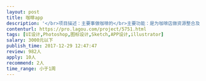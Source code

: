 ```yaml
---                
layout: post       
title: 咖啡app           
description: '</br>项目描述：主要事做咖啡的</br>主要功能：是为咖啡店做资源整合及运营，独立app，页面8页，已有完整原型图，需要做ipad端、手机端界面，</br>要求页面大气，规整，熟悉设计规则，程序能实现，切勿花哨无用。</br>'     
contenturl: https://pro.lagou.com/project/5751.html      
tags: [UI设计,Photoshop,图标设计,Sketch,APP设计,illustrator]            
salary: 3000元以下          
publish_time: 2017-12-29 12:47:47         
review: 982人                   
apply: 10人                   
recommend: 2人                   
time_range: 小于1周              
---                 
```

